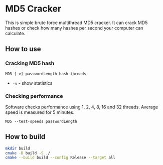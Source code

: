 # MD5 Cracker

This is simple brute force multithread MD5 cracker. It can crack MD5 hashes or check how many hashes per second your computer can calculate.

## How to use

### Cracking MD5 hash

```MD5 [-v] passwordLength hash threads```

- `-v` - show statistics

### Checking performance

Software checks performance using 1, 2, 4, 8, 16 and 32 threads. Average speed is measured for 5 minutes.

```MD5 --test-speeds passwordLength```

## How to build

```bash
mkdir build
cmake -B build -S ./ 
cmake --build build --config Release --target all 
```
